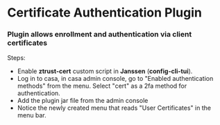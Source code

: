 # Certificate Authentication Plugin
### Plugin allows enrollment and authentication via client certificates

Steps:

- Enable **ztrust-cert** custom script in **Janssen** (**config-cli-tui**).
- Log in to casa, in casa admin console, go to "Enabled authentication methods" from the menu. Select "cert" as a 2fa method for authentication.
- Add the plugin jar file from the admin console
- Notice the newly created menu that reads "User Certificates" in the menu bar.